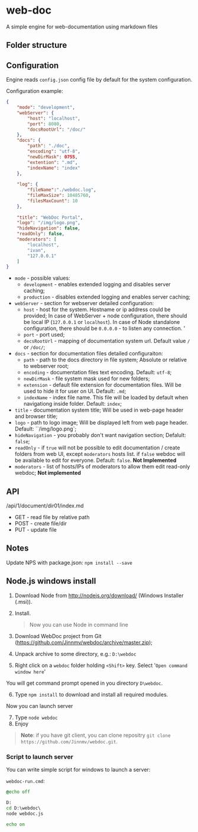 # web-doc

A simple engine for web-documentation using markdown files

## Folder structure

## Configuration
Engine reads `config.json` config file by default for the system configuration.

Configuration example:
```json
{
	"mode": "development",
	"webServer": {
		"host": "localhost",
		"port": 8080,
		"docsRootUrl": "/doc/"
	},
	"docs": {
		"path": "./doc",
		"encoding": "utf-8",
		"newDirMask": 0755,
		"extention": ".md",
		"indexName": "index"
	},
	
	"log": {
		"fileName":"./webdoc.log",
		"fileMaxSize": 10485760,
		"filesMaxCount": 10
	},
	
	"title": "WebDoc Portal",
	"logo": "/img/logo.png",
	"hideNavigation": false,
	"readOnly": false,
	"moderators": [
		"localhost",
		"ivan",
		"127.0.0.1"
	]
}
```

* `mode` - possible values:
  * `development` - enables extended logging and disables server caching;
  * `production` - disables extended logging and enables server caching;
* `webServer` - section for webserver detailed configuration:
  * `host` - host for the system. Hostname or ip address could be provided; In case of WebServer + node configuration, there should be local IP (`127.0.0.1` or `localhost`). In case of Node standalone configuration, there should be `0.0.0.0` - to listen any connection. '
  * `port` - port used;
  * `decsRootUrl` - mapping of documentation system url. Default value `/` or `/doc/`;
* `docs` - section for documentation files detailed configuraiton:
  * `path` - path to the docs directory in file system; Absolute or relative to webserver root;
  * `encoding` - documentation files text encoding. Default: `utf-8`;
  * `newDirMask` - file system mask used for new folders;
  * `extension` - default file extension for documentation files. Will be used to hide it for user on UI. Default: `.md`;
  * `indexName` - index file name. This file will be loaded by default when navigationg inside folder. Default: `index`;
* `title` - documentation system title; Will be used in web-page header and browser title;
* `logo` - path to logo image; Will be displayed left from web page header. Default: ``/img/logo.png`;
* `hideNavigation` - you probably don't want navigation section; Defalult: `false`;
* `readOnly` - if `true` will not be possible to edit documentation / create folders from web UI, except `moderators` hosts list. if `false` webdoc will be available to edit for everyone. Default: `false`. **Not Implemented**
* `moderators` - list of hosts/IPs of moderators to allow them edit read-only webdoc; **Not implemented**

## API

/api/1/document/dir01/index.md

* GET - read file by relative path
* POST - create file/dir
* PUT - update file

## Notes
Update NPS with package.json: `npm install --save`

## Node.js windows install

1. Download Node from http://nodejs.org/download/ (Windows Installer (.msi)).
2. Install.

	> Now you can use Node in command line

3. Download WebDoc project from Git (https://github.com/Jinnmv/webdoc/archive/master.zip);
4. Unpack archive to some directory, e.g.: `D:\webdoc`
5. Right click on a `webdoc` folder holding `<Shift>` key. Select '`Open command window here`'

You will get command prompt opened in you directory `D\webdoc`.

6. Type `npm install` to download and install all required modules.

Now you can launch server

7. Type `node webdoc`
8. Enjoy

> **Note**: if you have git client, you can clone repositry `git clone https://github.com/Jinnmv/webdoc.git`.

### Script to launch server
You can write simple script for windows to launch a server:

`webdoc-run.cmd`:

```cmd
@echo off

D:
cd D:\webdoc\
node webdoc.js

echo on
```
